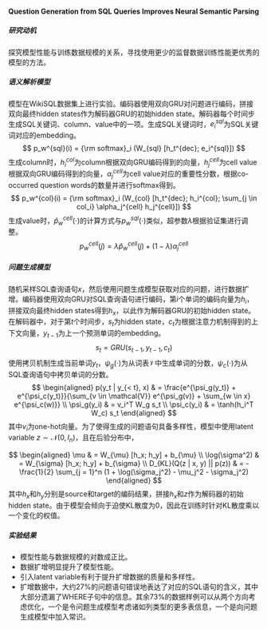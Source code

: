 #### Question Generation from SQL Queries Improves Neural Semantic Parsing

##### 研究动机

探究模型性能与训练数据规模的关系，寻找使用更少的监督数据训练性能更优秀的模型的方法。

##### 语义解析模型

模型在WikiSQL数据集上进行实验。编码器使用双向GRU对问题进行编码，拼接双向最终hidden states作为解码器GRU的初始hidden state。解码器每个时间步生成SQL关键词、column、value中的一项。生成SQL关键词时，$e_i^{sql}$为SQL关键词对应的embedding。
$$
p_w^{sql}(i) = {\rm softmax}_i (W_{sql} [h_t^{dec}; e_i^{sql}])
$$
生成column时，$h_i^{col}$为column根据双向GRU编码得到的向量，$h_j^{cell}$为cell value根据双向GRU编码得到的向量，$\alpha_j^{cell}$为cell value对应的重要性分数，根据co-occurred question words的数量并进行softmax得到。
$$
p_w^{col}(i) = {\rm softmax}_i (W_{col} [h_t^{dec}; h_i^{col}; \sum_{j \in col_i} \alpha_j^{cell} h_j^{cell}])
$$
生成value时，$\hat{p}_w^{cell}(\cdot)$的计算方式与$p_w^{sql}(\cdot)$类似，超参数$\lambda$根据验证集进行调整。
$$
p_w^{cell}(j) = \lambda \hat{p}_w^{cell}(j) + (1 - \lambda) \alpha_j^{cell}
$$

##### 问题生成模型

随机采样SQL查询语句$x$，然后使用问题生成模型获取对应的问题，进行数据扩增。编码器使用双向GRU对SQL查询语句进行编码，第$i$个单词的编码向量为$h_i$，拼接双向最终hidden states得到$h_x$，以此作为解码器GRU的初始hidden state。在解码器中，对于第$t$个时间步，$s_t$为hidden state，$c_t$为根据注意力机制得到的上下文向量，$y_{t - 1}$为上一个预测单词的embedding。
$$
s_t = GRU(s_{t - 1}, y_{t - 1}, c_t)
$$
使用拷贝机制生成当前单词$y_t$，$\psi_g(\cdot)$为从词表$\mathcal{V}$中生成单词的分数，$\psi_c(\cdot)$为从SQL查询语句中拷贝单词的分数。
$$
\begin{aligned}
p(y_t | y_{< t}, x) & = \frac{e^{\psi_g(y_t)} + e^{\psi_c(y_t)}}{\sum_{v \in \mathcal{V}} e^{\psi_g(v)} + \sum_{w \in x} e^{\psi_c(w)}} \\
\psi_g(y_i) & = v_i^T W_g s_t \\
\psi_c(y_i) & = \tanh(h_i^T W_c) s_t
\end{aligned}
$$
其中$v_i$为one-hot向量。为了使得生成的问题语句具备多样性，模型中使用latent variable $z \sim \mathcal{N}(0, I_n)$，且在后验分布中，

$$
\begin{aligned}
\mu & = W_{\mu} [h_x; h_y] + b_{\mu} \\
\log(\sigma^2) & = W_{\sigma} [h_x; h_y] + b_{\sigma} \\
D_{KL}(Q(z | x, y) || p(z)) & = - \frac{1}{2} \sum_{j = 1}^n (1 + \log(\sigma_j^2) - \mu_j^2 - \sigma_j^2)
\end{aligned}
$$
其中$h_x$和$h_y$分别是source和target的编码结果，拼接$h_x$和$z$作为解码器的初始hidden state。由于模型会倾向于迫使KL散度为0，因此在训练时针对KL散度乘以一个变化的权值。

##### 实验结果

* 模型性能与数据规模的对数成正比。
* 数据扩增明显提升了模型性能。
* 引入latent variable有利于提升扩增数据的质量和多样性。
* 扩增数据中，大约27%的问题语句错误地表达了对应的SQL语句的含义，其中大部分遗漏了WHERE子句中的信息。其余73%的数据样例可以从两个方向考虑优化，一个是令问题生成模型考虑诸如列类型的更多表信息，一个是向问题生成模型中加入常识。
